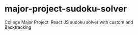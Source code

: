 # major-project-sudoku-solver
College Major Project: React JS sudoku solver with custom and Backtracking
